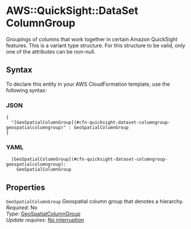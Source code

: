 # AWS::QuickSight::DataSet ColumnGroup<a name="aws-properties-quicksight-dataset-columngroup"></a>

Groupings of columns that work together in certain Amazon QuickSight features\. This is a variant type structure\. For this structure to be valid, only one of the attributes can be non\-null\.

## Syntax<a name="aws-properties-quicksight-dataset-columngroup-syntax"></a>

To declare this entity in your AWS CloudFormation template, use the following syntax:

### JSON<a name="aws-properties-quicksight-dataset-columngroup-syntax.json"></a>

```
{
  "[GeoSpatialColumnGroup](#cfn-quicksight-dataset-columngroup-geospatialcolumngroup)" : GeoSpatialColumnGroup
}
```

### YAML<a name="aws-properties-quicksight-dataset-columngroup-syntax.yaml"></a>

```
  [GeoSpatialColumnGroup](#cfn-quicksight-dataset-columngroup-geospatialcolumngroup): 
    GeoSpatialColumnGroup
```

## Properties<a name="aws-properties-quicksight-dataset-columngroup-properties"></a>

`GeoSpatialColumnGroup`  <a name="cfn-quicksight-dataset-columngroup-geospatialcolumngroup"></a>
Geospatial column group that denotes a hierarchy\.  
*Required*: No  
*Type*: [GeoSpatialColumnGroup](aws-properties-quicksight-dataset-geospatialcolumngroup.md)  
*Update requires*: [No interruption](https://docs.aws.amazon.com/AWSCloudFormation/latest/UserGuide/using-cfn-updating-stacks-update-behaviors.html#update-no-interrupt)